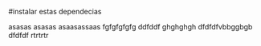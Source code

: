 #instalar estas dependecias 

asasas
asasas
asaasassaas
fgfgfgfgfg
ddfddf
ghghghgh
dfdfdfvbbggbgb
dfdfdf
rtrtrtr
